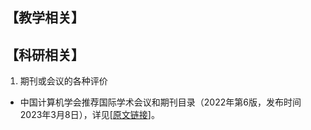 ## 【教学相关】

## 【科研相关】
1. 期刊或会议的各种评价
+ 中国计算机学会推荐国际学术会议和期刊目录（2022年第6版，发布时间2023年3月8日），详见[<A href="https://www.ccf.org.cn/Academic_Evaluation/By_category/2023-03-08/787209.shtml" target="_black">原文链接</A>]。
